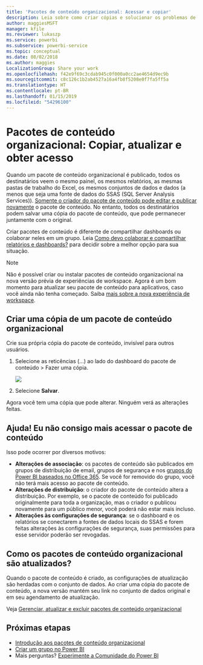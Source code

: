 ```yaml
---
title: 'Pacotes de conteúdo organizacional: Acessar e copiar'
description: Leia sobre como criar cópias e solucionar os problemas de acesso aos pacotes de conteúdo organizacional no Power BI
author: maggiesMSFT
manager: kfile
ms.reviewer: lukaszp
ms.service: powerbi
ms.subservice: powerbi-service
ms.topic: conceptual
ms.date: 08/02/2018
ms.author: maggies
LocalizationGroup: Share your work
ms.openlocfilehash: f42e9f69c3cdab945c0f000a0cc2ae4654d9ec9b
ms.sourcegitcommit: c8c126c1b2ab4527a16a4fb8f5208e0f7fa5ff5a
ms.translationtype: HT
ms.contentlocale: pt-BR
ms.lasthandoff: 01/15/2019
ms.locfileid: "54296100"
---
```

# <a name="organizational-content-packs-copy-refresh-and-get-access"></a>Pacotes de conteúdo organizacional: Copiar, atualizar e obter acesso

Quando um pacote de conteúdo organizacional é publicado, todos os destinatários veem o mesmo painel, os mesmos relatórios, as mesmas pastas de trabalho do Excel, os mesmos conjuntos de dados e dados (a menos que seja uma fonte de dados do SSAS (SQL Server Analysis Services)).  [Somente o criador do pacote de conteúdo pode editar e publicar novamente](service-organizational-content-pack-manage-update-delete.md) o pacote de conteúdo.  No entanto, todos os destinatários podem salvar uma cópia do pacote de conteúdo, que pode permanecer juntamente com o original.

Criar pacotes de conteúdo é diferente de compartilhar dashboards ou colaborar neles em um grupo. Leia [Como devo colaborar e compartilhar relatórios e dashboards?](service-how-to-collaborate-distribute-dashboards-reports.md) para decidir sobre a melhor opção para sua situação.

> [!NOTE]
> Não é possível criar ou instalar pacotes de conteúdo organizacional na nova versão prévia de experiências de workspace. Agora é um bom momento para atualizar seu pacote de conteúdo para aplicativos, caso você ainda não tenha começado. Saiba [mais sobre a nova experiência de workspace](service-create-the-new-workspaces.md).
> 

## <a name="create-a-copy-of-an-organizational-content-pack"></a>Criar uma cópia de um pacote de conteúdo organizacional
Crie sua própria cópia do pacote de conteúdo, invisível para outros usuários.

1. Selecione as reticências (...) ao lado do dashboard do pacote de conteúdo > Fazer uma cópia.
   
    ![](media/service-organizational-content-pack-copy-refresh-access/power-bi-create-copy-organizational-content-pack.png)
2. Selecione **Salvar**.  

Agora você tem uma cópia que pode alterar. Ninguém verá as alterações feitas.

## <a name="help--i-can-no-longer-access-the-content-pack"></a>Ajuda!  Eu não consigo mais acessar o pacote de conteúdo
Isso pode ocorrer por diversos motivos:

* **Alterações de associação**:  os pacotes de conteúdo são publicados em grupos de distribuição de email, grupos de segurança e nos [grupos do Power BI baseados no Office 365](https://support.office.com/article/Create-a-group-in-Office-365-7124dc4c-1de9-40d4-b096-e8add19209e9).  Se você for removido do grupo, você não terá mais acesso ao pacote de conteúdo.
* **Alterações de distribuição**: o criador do pacote de conteúdo altera a distribuição. Por exemplo, se o pacote de conteúdo foi publicado originalmente para toda a organização, mas o criador o publicou novamente para um público menor, você poderá não estar mais incluso.
* **Alterações às configurações de segurança**: se o dashboard e os relatórios se conectarem a fontes de dados locais do SSAS e forem feitas alterações às configurações de segurança, suas permissões para esse servidor poderão ser revogadas.

## <a name="how-are-organizational-content-packs-refreshed"></a>Como os pacotes de conteúdo organizacional são atualizados?
Quando o pacote de conteúdo é criado, as configurações de atualização são herdadas com o conjunto de dados.  Ao criar uma cópia do pacote de conteúdo, a nova versão mantém seu link no conjunto de dados original e em seu agendamento de atualização. 

Veja [Gerenciar, atualizar e excluir pacotes de conteúdo organizacional](service-organizational-content-pack-manage-update-delete.md)

## <a name="next-steps"></a>Próximas etapas
* [Introdução aos pacotes de conteúdo organizacional](service-organizational-content-pack-introduction.md)
* [Criar um grupo no Power BI](service-create-distribute-apps.md)
* Mais perguntas? [Experimente a Comunidade do Power BI](http://community.powerbi.com/)

